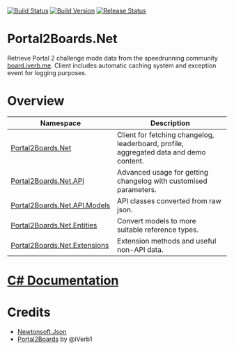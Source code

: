 ﻿[![Build Status](https://travis-ci.org/NeKzor/Portal2Boards.Net.svg?branch=master)](https://travis-ci.org/NeKzor/Portal2Boards.Net)
[![Build Version](https://img.shields.io/badge/version-v1.1-yellow.svg)](https://github.com/NeKzor/Portal2Boards.Net/projects/2)
[![Release Status](https://img.shields.io/github/release/NeKzor/Portal2Boards.Net.svg)](https://github.com/NeKzor/Portal2Boards.Net/releases)

# Portal2Boards.Net

Retrieve Portal 2 challenge mode data from the speedrunning community [board.iverb.me](https://board.iverb.me).
Client includes automatic caching system and exception event for logging purposes.

# Overview

|Namespace|Description|
|---|---|
|[Portal2Boards.Net](Portal2Boards.Net)|Client for fetching changelog, leaderboard, profile, aggregated data and demo content.|
|[Portal2Boards.Net.API](Portal2Boards.Net/API)|Advanced usage for getting changelog with customised parameters.|
|[Portal2Boards.Net.API.Models](Portal2Boards.Net/API/Models)|API classes converted from raw json.|
|[Portal2Boards.Net.Entities](Portal2Boards.Net/Entities)|Convert models to more suitable reference types.|
|[Portal2Boards.Net.Extensions](Portal2Boards.Net/Extensions)|Extension methods and useful non-API data.|

# [C# Documentation](DOCS.md)

# Credits
- [Newtonsoft.Json](https://github.com/JamesNK/Newtonsoft.Json)
- [Portal2Boards](https://github.com/iVerb1/Portal2Boards) by @iVerb1